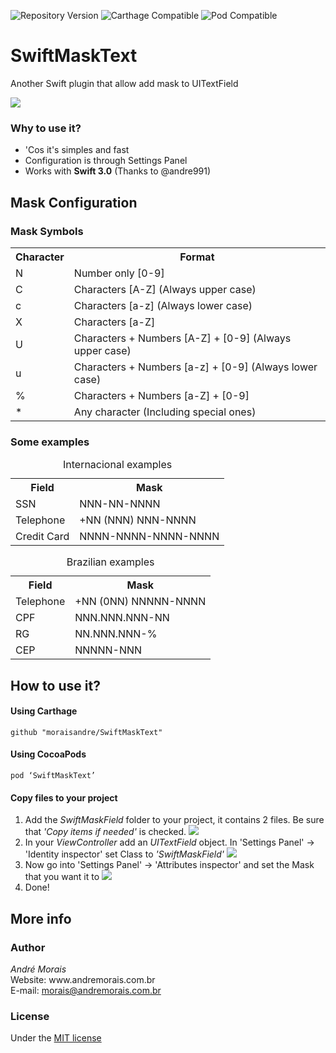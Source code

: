 ![Repository Version](https://img.shields.io/badge/tag-1.0.3-blue.svg)
![Carthage Compatible](https://img.shields.io/badge/Carthage-compatible-brightgreen.svg)
![Pod Compatible](https://img.shields.io/badge/pod-v1.0.3-orange.svg)

# SwiftMaskText
Another Swift plugin that allow add mask to UITextField

<img src="https://github.com/moraisandre/SwiftMaskText/blob/master/Assets/appPreview.png" />

<h3>Why to use it?</h3>
<ul>
  <li>'Cos it's simples and fast</li>
  <li>Configuration is through Settings Panel</li>
  <li>Works with <b>Swift 3.0</b> (Thanks to @andre991) </li>
</ul>
<h2>Mask Configuration</h2>
<h3>Mask Symbols</h3>
<table>
  <tr>
    <th>Character</th>
    <th>Format</th>
  </tr>
  <tr>
    <td>N</td>
    <td>Number only [0-9]</td>
  </tr>
  <tr>
    <td>C</td>
    <td>Characters [A-Z] (Always upper case)</td>
  </tr>
  <tr>
    <td>c</td>
    <td>Characters [a-z] (Always lower case)</td>
  </tr>
  <tr>
    <td>X</td>
    <td>Characters [a-Z]</td>
  </tr>
  <tr>
    <td>U</td>
    <td>Characters + Numbers [A-Z] + [0-9] (Always upper case)</td>
  </tr>
  <tr>
    <td>u</td>
    <td>Characters + Numbers [a-z] + [0-9] (Always lower case)</td>
  </tr>
  <tr>
    <td>%</td>
    <td>Characters + Numbers [a-Z] + [0-9]</td>
  </tr>
  <tr>
    <td>*</td>
    <td>Any character (Including special ones)</td>
  </tr>
</table>
<h3>Some examples</h3>
<table>
  <caption>Internacional examples</caption>
  <tr>
    <th>Field</th>
    <th>Mask</th>
  </tr>
  <tr>
    <td>SSN</td>
    <td>NNN-NN-NNNN</td>
  </tr>
  <tr>
    <td>Telephone</td>
    <td>+NN (NNN) NNN-NNNN</td>
  </tr>
  <tr>
    <td>Credit Card</td>
    <td>NNNN-NNNN-NNNN-NNNN</td>
  </tr>
</table>
<table>
  <caption>Brazilian examples</caption>
  <tr>
    <th>Field</th>
    <th>Mask</th>
  </tr>
  <tr>
    <td>Telephone</td>
    <td>+NN (0NN) NNNNN-NNNN</td>
  </tr>
  <tr>
    <td>CPF</td>
    <td>NNN.NNN.NNN-NN</td>
  </tr>
  <tr>
    <td>RG</td>
    <td>NN.NNN.NNN-%</td>
  </tr>
  <tr>
    <td>CEP</td>
    <td>NNNNN-NNN</td>
  </tr>
</table>
<h2>How to use it?</h2>
<h4>Using Carthage</h4>

  ```
  github "moraisandre/SwiftMaskText"
  ```
<h4>Using CocoaPods</h4>

  ```
  pod ‘SwiftMaskText’
  ```
<h4>Copy files to your project</h4>
<ol>
  <li>
    Add the <i>SwiftMaskField</i> folder to your project, it contains 2 files. Be sure that <i>'Copy items if needed'</i> is checked.
    <img src="https://github.com/moraisandre/SwiftMaskText/blob/master/Assets/CopyItemsIfNeeded.png" />
  </li>
  <li>
    In your <i>ViewController</i> add an <i>UITextField</i> object. In 'Settings Panel' -> 'Identity inspector' set Class to <i>'SwiftMaskField'</i>
    <img src="https://github.com/moraisandre/SwiftMaskText/blob/master/Assets/customClass.png" />
  </li>
  <li>
    Now go into 'Settings Panel' -> 'Attributes inspector' and set the Mask that you want it to
    <img src="https://github.com/moraisandre/SwiftMaskText/blob/master/Assets/swiftMaskField.png" />
  </li>
  <li>
    Done!
  </li>
</ol>
<h2>More info</h2>
<h3>Author</h3>
<i>André Morais</i> </br>
Website: www.andremorais.com.br </br>
E-mail: <a href="mailto:morais@andremorais.com.br?Subject=GitHub%20doubt" target="_top">morais@andremorais.com.br</a>
<h3>License</h3>
Under the <a href="http://www.opensource.org/licenses/MIT">MIT license</a>
